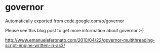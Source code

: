 # governor
Automatically exported from code.google.com/p/governor

Please see this blog post to get more information about governor :-)

http://www.emanueleferonato.com/2010/04/22/governor-multithreading-script-engine-written-in-as3/
